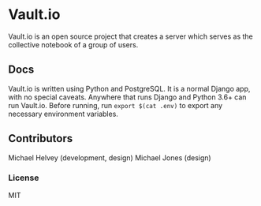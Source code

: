 # Vault.io

Vault.io is an open source project that creates a server which serves as the collective notebook of a group of users.

## Docs

Vault.io is written using Python and PostgreSQL.  It is a normal Django app, with no special caveats.  Anywhere that runs Django and Python 3.6+ can run Vault.io.  Before running, run `export $(cat .env)` to export any necessary environment variables.

## Contributors

Michael Helvey (development, design)
Michael Jones (design)

### License

MIT